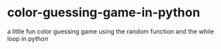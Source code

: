 # color-guessing-game-in-python
a little fun color guessing game using the random function and the while loop in python
